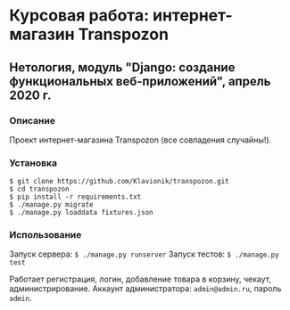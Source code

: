 # Курсовая работа: интернет-магазин Transpozon

## Нетология, модуль "Django: создание функциональных веб-приложений", апрель 2020 г.

### Описание

Проект интернет-магазина Transpozon (все совпадения случайны!).

### Установка

`$ git clone https://github.com/Klavionik/transpozon.git`  
`$ cd transpozon`  
`$ pip install -r requirements.txt`  
`$ ./manage.py migrate`  
`$ ./manage.py loaddata fixtures.json`

### Использование

Запуск сервера: `$ ./manage.py runserver`
Запуск тестов: `$ ./manage.py test`

Работает регистрация, логин, добавление товара в корзину, чекаут, администрирование. Аккаунт администратора: `admin@admin.ru`, пароль `admin`.
